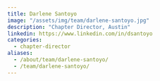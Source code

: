 ```yaml
---
title: Darlene Santoyo
image: "/assets/img/team/darlene-santoyo.jpg"
description: "Chapter Director, Austin"
linkedin: https://www.linkedin.com/in/dsantoyo
categories:
  - chapter-director
aliases:
  - /about/team/darlene-santoyo/
  - /team/darlene-santoyo/
---
```

